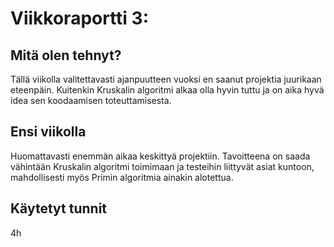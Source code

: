 # Viikkoraportti 3:

## Mitä olen tehnyt?

Tällä viikolla valitettavasti ajanpuutteen vuoksi en saanut projektia juurikaan eteenpäin. 
Kuitenkin Kruskalin algoritmi alkaa olla hyvin tuttu ja on aika hyvä idea sen koodaamisen toteuttamisesta.

## Ensi viikolla

Huomattavasti enemmän aikaa keskittyä projektiin.
Tavoitteena on saada vähintään Kruskalin algoritmi toimimaan ja testeihin liittyvät asiat kuntoon, mahdollisesti myös Primin algoritmia ainakin alotettua.

## Käytetyt tunnit

4h
